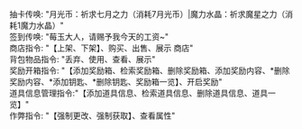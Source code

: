 抽卡传唤: "月光币：祈求七月之力（消耗7月光币）|魔力水晶：祈求魔星之力（消耗1魔力水晶）"
</br>签到传唤: "莓玉大人，请赐予我今天的工资~"
</br>商店指令: "【上架、下架】、购买、出售、展示 商店"
</br>背包物品指令: "丢弃、使用、查看、展示"
</br>奖励开箱指令: "【添加奖励箱、检索奖励箱、删除奖励箱、添加奖励内容、*删除奖励内容、*添加钥匙、*删除钥匙、奖励箱一览】、开启奖励"
</br>道具信息管理指令:"【添加道具信息、检索道具信息、删除道具信息、道具一览】"
</br>作弊指令: "【强制更改、强制获取】、查看属性"
